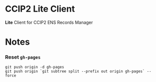 # CCIP2 Lite Client

**Lite** Client for CCIP2 ENS Records Manager

# Notes

### Reset `gh-pages`

```shell
git push origin -d gh-pages
git push origin `git subtree split --prefix out origin gh-pages` --force
```

